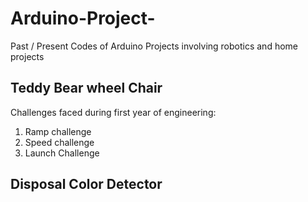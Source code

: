 # Arduino-Project-
Past / Present Codes of Arduino Projects involving robotics and home projects

## Teddy Bear wheel Chair
Challenges faced during first year of engineering:
1. Ramp challenge
2. Speed challenge
3. Launch Challenge

## Disposal Color Detector

